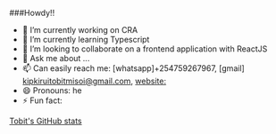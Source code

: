 ###Howdy!!

- 🔭 I’m currently working on CRA
- 🌱 I’m currently learning Typescript
- 👯 I’m looking to collaborate on a frontend application with ReactJS
- 💬 Ask me about ...
- 📫 Can easily reach me: [whatsapp]+254759267967, [gmail] kipkiruitobitmisoi@gmail.com, [website:](https://tobitmisoi.com)
- 😄 Pronouns: he
- ⚡ Fun fact: 

[Tobit's GitHub stats](https://github-readme-stats.vercel.app/api?username=TobitMisoi&show_icons=true&theme=radical)
